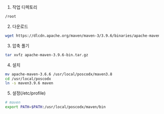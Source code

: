 1. 작업 디렉토리

```bash
/root
```

2. 다운로드

```bash
wget https://dlcdn.apache.org/maven/maven-3/3.9.6/binaries/apache-maven-3.9.6-bin.tar.gz
```

3. 압축 풀기

```bash
tar xvfz apache-maven-3.9.6-bin.tar.gz
```

4. 설치

```bash
mv apache-maven-3.6.6 /usr/local/poscodx/maven3.8
cd /usr/local/poscodx
ln -s maven3.9.6 maven
```

5. 설정(/etc/profile)

```bash
# maven
export PATH=$PATH:/usr/local/poscodx/maven/bin
```

